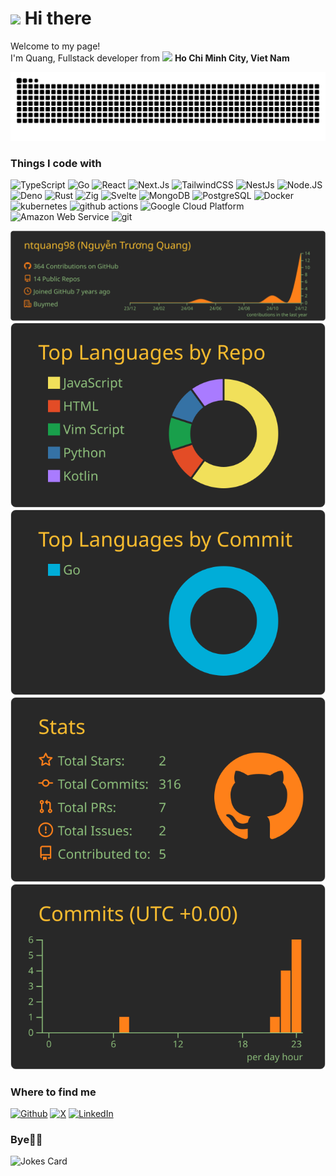 <h1><img src="https://emojis.slackmojis.com/emojis/images/1531849430/4246/blob-sunglasses.gif?1531849430" width="30"/> Hi there</h1>

<p>Welcome to my page! </br> I'm Quang, Fullstack developer from <img src="https://cdn-icons-png.flaticon.com/512/555/555515.png" width="15"/> <b>Ho Chi Minh City, Viet Nam</b></p>

<picture>
  <source media="(prefers-color-scheme: dark)" srcset="https://raw.githubusercontent.com/ntquang98/ntquang98/output/github-snake-dark.svg" />
  <source media="(prefers-color-scheme: light)" srcset="https://raw.githubusercontent.com/ntquang98/ntquang98/output/github-snake.svg" />
  <img alt="github-snake" src="https://raw.githubusercontent.com/ntquang98/ntquang98/output/github-snake.svg" />
</picture>

<h3>Things I code with</h3>
<p>
  <img alt="TypeScript" src="https://img.shields.io/badge/-TypeScript-007ACC?style=flat-square&logo=typescript&logoColor=white" />
  <img alt="Go" src="https://img.shields.io/badge/-Go-65d0dd?style=flat-square&logo=go&logoColor=white" />
  <img alt="React" src="https://img.shields.io/badge/-React-45b8d8?style=flat-square&logo=react&logoColor=white" />
  <img alt="Next.Js" src="https://img.shields.io/badge/-Next.JS-090909?style=flat-square&logo=nextdotjs&logoColor=white" />
  <img alt="TailwindCSS" src="https://img.shields.io/badge/-TailwindCSS-20c1cd?style=flat-square&logo=tailwindcss&logoColor=white" />
  <img alt="NestJs" src="https://img.shields.io/badge/-NestJs-ea2845?style=flat-square&logo=nestjs&logoColor=white" />
  <img alt="Node.JS" src="https://img.shields.io/badge/-Node.JS-75ab65?style=flat-square&logo=nodedotjs&logoColor=white" /> 
  <img alt="Deno" src="https://img.shields.io/badge/-Deno-090909?style=flat-square&logo=deno&logoColor=white" /> 
  <img alt="Rust" src="https://img.shields.io/badge/-Rust-f8500a?style=flat-square&logo=rust&logoColor=white" /> 
  <img alt="Zig" src="https://img.shields.io/badge/-Zig-f8a422?style=flat-square&logo=zig&logoColor=white" /> 
  <img alt="Svelte" src="https://img.shields.io/badge/-Svelte-fe440a?style=flat-square&logo=svelte&logoColor=white" />
  <img alt="MongoDB" src="https://img.shields.io/badge/-MongoDB-13aa52?style=flat-square&logo=mongodb&logoColor=white" />
  <img alt="PostgreSQL" src="https://img.shields.io/badge/-PostgreSQL-386495?style=flat-square&logo=postgresql&logoColor=white" />
  <img alt="Docker" src="https://img.shields.io/badge/-Docker-46a2f1?style=flat-square&logo=docker&logoColor=white" />
  <img alt="kubernetes" src="https://img.shields.io/badge/-Kubernetes-46a2f1?style=flat-square&logo=kubernetes&logoColor=white" />
  <img alt="github actions" src="https://img.shields.io/badge/-Github_Actions-2088FF?style=flat-square&logo=github-actions&logoColor=white" />
  <img alt="Google Cloud Platform" src="https://img.shields.io/badge/-Google_Cloud_Platform-1a73e8?style=flat-square&logo=google-cloud&logoColor=white" />
  <img alt="Amazon Web Service" src="https://img.shields.io/badge/-AWS-ff9313?style=flat-square&logo=amazonwebservices&logoColor=white" />
  <img alt="git" src="https://img.shields.io/badge/-Git-F05032?style=flat-square&logo=git&logoColor=white" />
</p>


[![](https://raw.githubusercontent.com/ntquang98/ntquang98/main/profile-summary-card-output/gruvbox/0-profile-details.svg)](https://github.com/vn7n24fzkq/github-profile-summary-cards)
[![](https://raw.githubusercontent.com/ntquang98/ntquang98/main/profile-summary-card-output/gruvbox/1-repos-per-language.svg)](https://github.com/vn7n24fzkq/github-profile-summary-cards) [![](https://raw.githubusercontent.com/ntquang98/ntquang98/main/profile-summary-card-output/gruvbox/2-most-commit-language.svg)](https://github.com/vn7n24fzkq/github-profile-summary-cards)
[![](https://raw.githubusercontent.com/ntquang98/ntquang98/main/profile-summary-card-output/gruvbox/3-stats.svg)](https://github.com/vn7n24fzkq/github-profile-summary-cards) [![](https://raw.githubusercontent.com/ntquang98/ntquang98/main/profile-summary-card-output/gruvbox/4-productive-time.svg)](https://github.com/vn7n24fzkq/github-profile-summary-cards)

<h3>Where to find me</h3>
<p>
  <a href="https://github.com/ntquang98" target="_blank"><img alt="Github" src="https://img.shields.io/badge/GitHub-%2312100E.svg?&style=for-the-badge&logo=Github&logoColor=white" /></a> 
  <a href="https://x.com/TrngQuangNguyn9" target="_blank"><img alt="X" src="https://img.shields.io/badge/twitter-090909?&style=for-the-badge&logo=x&logoColor=white" /></a> 
  <a href="https://www.linkedin.com/in/ntquang98" target="_blank"><img alt="LinkedIn" src="https://img.shields.io/badge/linkedin-%230077B5.svg?&style=for-the-badge&logo=linkedin&logoColor=white" /></a> 
</p>



<!-- HTML -->
<h3>Bye👋🏻</h3>
<img src="https://readme-jokes.vercel.app/api" alt="Jokes Card" />
<!--
**ntquang98/ntquang98** is a ✨ _special_ ✨ repository because its `README.md` (this file) appears on your GitHub profile.

References:
- Create badges https://shields.io/badges/endpoint-badge
- Badge icon https://simpleicons.org/?q=x
- Badge icon ref https://github.com/simple-icons/simple-icons/blob/master/slugs.md
- Icon https://gist.github.com/rxaviers/7360908
- Jokes https://github.com/ABSphreak/readme-jokes

TODO: Add my fav quote
<h3>Favorite Quote</h3>
[![readme Quotes](https://quotes-github-readme.vercel.app/api?type=horizontal&quote=My%20Quote)](https://github.com/piyushsuthar/github-readme-quotes)

Git animal https://www.gitanimals.org/
Here are some ideas to get you started:

- 🔭 I’m currently working on ...
- 🌱 I’m currently learning ...
- 👯 I’m looking to collaborate on ...
- 🤔 I’m looking for help with ...
- 💬 Ask me about ...
- 📫 How to reach me: ...
- 😄 Pronouns: ...
- ⚡ Fun fact: ...
-->
